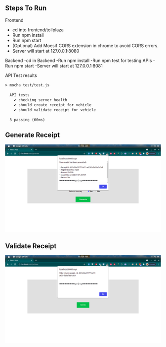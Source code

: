 ## Steps To Run

Frontend
- cd into frontend/tollplaza
- Run npm install
- Run npm start
- (Optional) Add Moesif CORS extension in chrome to avoid CORS errors.
- Server will start at 127.0.0.1:8080

Backend
-cd in Backend
-Run npm install
-Run npm test for testing APIs
-Run npm start
-Server will start at 127.0.0.1:8081

API Test results

```
> mocha test/test.js

  API tests
    ✔ checking server health
    ✔ should create receipt for vehicle
    ✔ should validate receipt for vehicle

  3 passing (60ms)

```
## Generate Receipt
![alt text](https://github.com/RohitPatilRRP/tollPlaza/blob/main/screenshots/generate.png)

## Validate Receipt
![alt text](https://github.com/RohitPatilRRP/tollPlaza/blob/main/screenshots/validate.png)